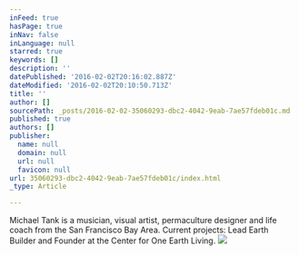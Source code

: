 ```yaml
---
inFeed: true
hasPage: true
inNav: false
inLanguage: null
starred: true
keywords: []
description: ''
datePublished: '2016-02-02T20:16:02.887Z'
dateModified: '2016-02-02T20:10:50.713Z'
title: ''
author: []
sourcePath: _posts/2016-02-02-35060293-dbc2-4042-9eab-7ae57fdeb01c.md
published: true
authors: []
publisher:
  name: null
  domain: null
  url: null
  favicon: null
url: 35060293-dbc2-4042-9eab-7ae57fdeb01c/index.html
_type: Article

---
```

Michael Tank is a musician, visual artist, permaculture designer and life coach from the San Francisco Bay Area. Current projects: Lead Earth Builder and Founder at the Center for One Earth Living.
![](https://the-grid-user-content.s3-us-west-2.amazonaws.com/e1936b23-7c28-425c-9423-b93022e1ae51.jpg)
